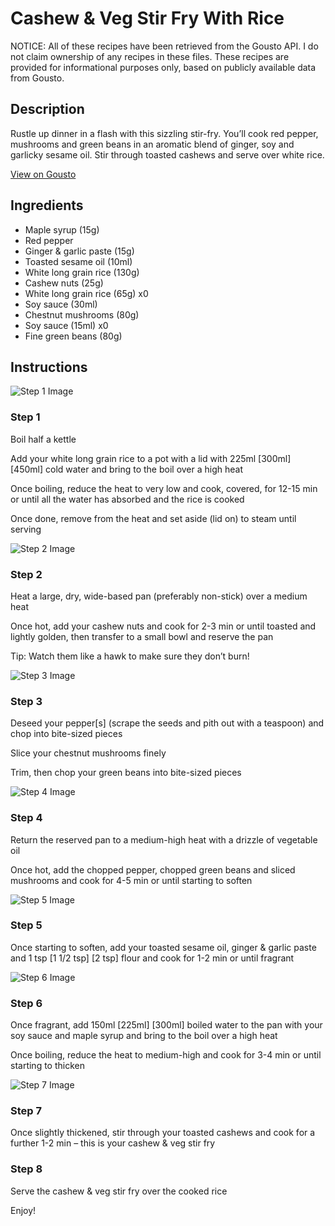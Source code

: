 # Cashew & Veg Stir Fry With Rice

NOTICE: All of these recipes have been retrieved from the Gousto API. I do not claim ownership of any recipes in these files. These recipes are provided for informational purposes only, based on publicly available data from Gousto.

## Description

Rustle up dinner in a flash with this sizzling stir-fry. You’ll cook red pepper, mushrooms and green beans in an aromatic blend of ginger, soy and garlicky sesame oil. Stir through toasted cashews and serve over white rice.

[View on Gousto](https://www.gousto.co.uk/recipes/cookbook/cashew-veg-stir-fry-with-rice)

## Ingredients

- Maple syrup (15g)
- Red pepper
- Ginger & garlic paste (15g)
- Toasted sesame oil (10ml)
- White long grain rice (130g)
- Cashew nuts (25g)
- White long grain rice (65g) x0
- Soy sauce (30ml)
- Chestnut mushrooms (80g)
- Soy sauce (15ml) x0
- Fine green beans (80g)

## Instructions

![Step 1 Image](https://production-media.gousto.co.uk/cms/recipe-step-image/Step-1-1676915410652-x200.jpg)

### Step 1

Boil half a kettle

Add your white long grain rice to a pot with a lid with 225ml<span class="text-purple"> [300ml] </span><span class="text-danger">[450ml] </span>cold water and bring to the boil over a high heat

Once boiling, reduce the heat to very low and cook, covered, for 12-15 min or until all the water has absorbed and the rice is cooked

Once done, remove from the heat and set aside (lid on) to steam until serving

![Step 2 Image](https://production-media.gousto.co.uk/cms/recipe-step-image/Step-2-1676915418732-x200.jpg)

### Step 2

Heat a large, dry, wide-based pan (preferably non-stick) over a medium heat

Once hot, add your cashew nuts and cook for 2-3 min or until toasted and lightly golden, then transfer to a small bowl and reserve the pan

Tip: Watch them like a hawk to make sure they don’t burn!

![Step 3 Image](https://production-media.gousto.co.uk/cms/recipe-step-image/Step-3-1676915426511-x200.jpg)

### Step 3

Deseed your pepper[s] (scrape the seeds and pith out with a teaspoon) and chop into bite-sized pieces

Slice your chestnut mushrooms finely

Trim, then chop your green beans into bite-sized pieces

![Step 4 Image](https://production-media.gousto.co.uk/cms/recipe-step-image/Step-4-1676915443423-x200.jpg)

### Step 4

Return the reserved pan to a medium-high heat with a drizzle of vegetable oil

Once hot, add the chopped pepper, chopped green beans and sliced mushrooms and cook for 4-5 min or until starting to soften

![Step 5 Image](https://production-media.gousto.co.uk/cms/recipe-step-image/Step-5-1676915454239-x200.jpg)

### Step 5

Once starting to soften, add your toasted sesame oil, ginger & garlic paste and 1 tsp <span class="text-purple">[1 1/2 tsp]</span> <span class="text-danger">[2 tsp]</span> flour and cook for 1-2 min or until fragrant

![Step 6 Image](https://production-media.gousto.co.uk/cms/recipe-step-image/Step-6-1676915465891-x200.jpg)

### Step 6

Once fragrant, add 150ml <span class="text-purple">[225ml]</span><span class="text-danger"> [300ml]</span> boiled water to the pan with your soy sauce and maple syrup and bring to the boil over a high heat

Once boiling, reduce the heat to medium-high and cook for 3-4 min or until starting to thicken

![Step 7 Image](https://production-media.gousto.co.uk/cms/recipe-step-image/Step-7-1676915474163-x200.jpg)

### Step 7

Once slightly thickened, stir through your toasted cashews and cook for a further 1-2 min – this is your cashew & veg stir fry

### Step 8

Serve the cashew & veg stir fry over the cooked rice

Enjoy!

